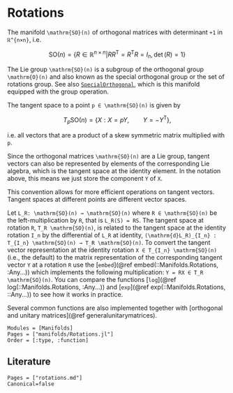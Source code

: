 # Rotations

The manifold ``\mathrm{SO}(n)`` of orthogonal matrices with determinant ``+1`` in ``ℝ^{n×n}``, i.e.

```math
\mathrm{SO}(n) = \bigl\{R ∈ ℝ^{n×n} \big| R R^{\mathrm{T}} =
R^{\mathrm{T}}R = I_n, \det(R) = 1 \bigr\}
```

The Lie group ``\mathrm{SO}(n)`` is a subgroup of the orthogonal group ``\mathrm{O}(n)`` and also known as the special orthogonal group or the set of rotations group.
See also [`SpecialOrthogonal`](@ref), which is this manifold equipped with the group operation.

The tangent space to a point ``p ∈ \mathrm{SO}(n)`` is given by

```math
T_p\mathrm{SO}(n) = \{X : X=pY,\qquad Y=-Y^{\mathrm{T}}\},
```

i.e. all vectors that are a product of a skew symmetric matrix multiplied with ``p``.

Since the orthogonal matrices ``\mathrm{SO}(n)`` are a Lie group, tangent vectors can also be
represented by elements of the corresponding Lie algebra, which is the tangent space at the identity element.
In the notation above, this means we just store the component ``Y`` of ``X``.

This convention allows for more efficient operations on tangent vectors.
Tangent spaces at different points are different vector spaces.

Let ``L_R: \mathrm{SO}(n) → \mathrm{SO}(n)`` where ``R ∈ \mathrm{SO}(n)`` be the left-multiplication by ``R``, that is ``L_R(S) = RS``.
The tangent space at rotation ``R``, ``T_R \mathrm{SO}(n)``, is related to the tangent space at the identity rotation ``I_n`` by the differential of ``L_R`` at identity, ``(\mathrm{d}L_R)_{I_n} : T_{I_n} \mathrm{SO}(n) → T_R \mathrm{SO}(n)``.
To convert the tangent vector representation at the identity rotation ``X ∈ T_{I_n} \mathrm{SO}(n)`` (i.e., the default) to the matrix representation of the corresponding tangent vector ``Y`` at a rotation ``R`` use the [`embed`](@ref embed(::Manifolds.Rotations, :Any...)) which implements the following multiplication: ``Y = RX ∈ T_R \mathrm{SO}(n)``.
You can compare the functions [`log`](@ref log(::Manifolds.Rotations, :Any...)) and [`exp`](@ref exp(::Manifolds.Rotations, ::Any...)) to see how it works in practice.

Several common functions are also implemented together with [orthogonal and unitary matrices](@ref generalunitarymatrices).

```@autodocs
Modules = [Manifolds]
Pages = ["manifolds/Rotations.jl"]
Order = [:type, :function]
```

## Literature

```@bibliography
Pages = ["rotations.md"]
Canonical=false
```
